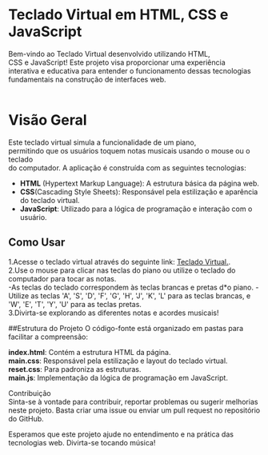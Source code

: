 # Teclado Virtual em HTML, CSS e JavaScript
Bem-vindo ao Teclado Virtual desenvolvido utilizando HTML, <br>CSS e JavaScript! Este projeto visa proporcionar uma experiência <br>interativa e educativa para entender o funcionamento dessas tecnologias<br> fundamentais na construção de interfaces web.
<br>
<br>
# Visão Geral
Este teclado virtual simula a funcionalidade de um piano,<br> permitindo que os usuários toquem notas musicais usando o mouse ou o teclado <br>do computador. A aplicação é construída com as seguintes tecnologias:

- **HTML** (Hypertext Markup Language): A estrutura básica da página web.
 - **CSS**(Cascading Style Sheets): Responsável pela estilização e aparência do teclado virtual.
- **JavaScript**: Utilizado para a lógica de programação e interação com o usuário.

## Como Usar
1.Acesse o teclado virtual através do seguinte link: [Teclado Virtual.](https://victorlpsrd.github.io/projeto.piano_virtual/).<br>
2.Use o mouse para clicar nas teclas do piano ou utilize o teclado do computador para tocar as notas.<br>
  -As teclas do teclado correspondem às teclas brancas e pretas d*o piano.
  -Utilize as teclas 'A', 'S', 'D', 'F', 'G', 'H', 'J', 'K', 'L' para as teclas brancas, e 'W', 'E', 'T', 'Y', 'U' para as teclas pretas.<br>
3.Divirta-se explorando as diferentes notas e acordes musicais!<br>

##Estrutura do Projeto
O código-fonte está organizado em pastas para facilitar a compreensão:<br>

**index.html**: Contém a estrutura HTML da página.<br>
**main.css**: Responsável pela estilização e layout do teclado virtual.<br>
**reset.css**: Para padroniza as estruturas.<br>
**main.js**: Implementação da lógica de programação em JavaScript.<br>

Contribuição<br>
Sinta-se à vontade para contribuir, reportar problemas ou sugerir melhorias neste projeto. Basta criar uma issue ou enviar um pull request no repositório do GitHub.

Esperamos que este projeto ajude no entendimento e na prática das tecnologias web. Divirta-se tocando música!

